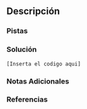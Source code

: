 ## Descripción
### Pistas
### Solución
```
[Inserta el codigo aqui]
```
### Notas Adicionales
### Referencias